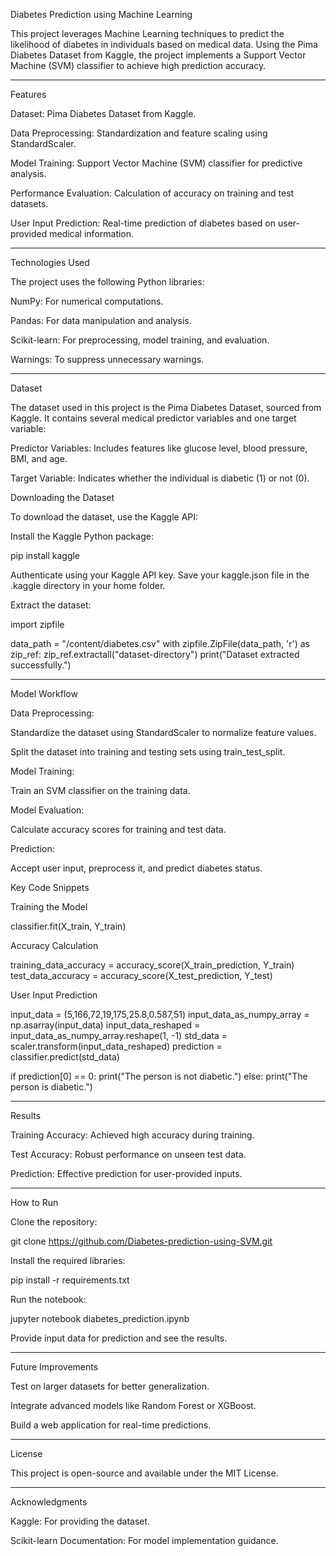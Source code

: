 Diabetes Prediction using Machine Learning

This project leverages Machine Learning techniques to predict the likelihood of diabetes in individuals based on medical data. Using the Pima Diabetes Dataset from Kaggle, the project implements a Support Vector Machine (SVM) classifier to achieve high prediction accuracy.

--------------------------------------------------------------------------------------------------------------------------------------------------------------------------------

Features

Dataset: Pima Diabetes Dataset from Kaggle.

Data Preprocessing: Standardization and feature scaling using StandardScaler.

Model Training: Support Vector Machine (SVM) classifier for predictive analysis.

Performance Evaluation: Calculation of accuracy on training and test datasets.

User Input Prediction: Real-time prediction of diabetes based on user-provided medical information.

--------------------------------------------------------------------------------------------------------------------------------------------------------------------------------

Technologies Used

The project uses the following Python libraries:

NumPy: For numerical computations.

Pandas: For data manipulation and analysis.

Scikit-learn: For preprocessing, model training, and evaluation.

Warnings: To suppress unnecessary warnings.

--------------------------------------------------------------------------------------------------------------------------------------------------------------------------------

Dataset

The dataset used in this project is the Pima Diabetes Dataset, sourced from Kaggle. It contains several medical predictor variables and one target variable:

Predictor Variables: Includes features like glucose level, blood pressure, BMI, and age.

Target Variable: Indicates whether the individual is diabetic (1) or not (0).

Downloading the Dataset

To download the dataset, use the Kaggle API:

Install the Kaggle Python package:

pip install kaggle

Authenticate using your Kaggle API key. Save your kaggle.json file in the .kaggle directory in your home folder.

Extract the dataset:

import zipfile

data_path = "/content/diabetes.csv"
with zipfile.ZipFile(data_path, 'r') as zip_ref:
    zip_ref.extractall("dataset-directory")
    print("Dataset extracted successfully.")

--------------------------------------------------------------------------------------------------------------------------------------------------------------------------------

Model Workflow

Data Preprocessing:

Standardize the dataset using StandardScaler to normalize feature values.

Split the dataset into training and testing sets using train_test_split.

Model Training:

Train an SVM classifier on the training data.

Model Evaluation:

Calculate accuracy scores for training and test data.

Prediction:

Accept user input, preprocess it, and predict diabetes status.

Key Code Snippets

Training the Model

classifier.fit(X_train, Y_train)

Accuracy Calculation

training_data_accuracy = accuracy_score(X_train_prediction, Y_train)
test_data_accuracy = accuracy_score(X_test_prediction, Y_test)

User Input Prediction

input_data = (5,166,72,19,175,25.8,0.587,51)
input_data_as_numpy_array = np.asarray(input_data)
input_data_reshaped = input_data_as_numpy_array.reshape(1, -1)
std_data = scaler.transform(input_data_reshaped)
prediction = classifier.predict(std_data)

if prediction[0] == 0:
    print("The person is not diabetic.")
else:
    print("The person is diabetic.")

--------------------------------------------------------------------------------------------------------------------------------------------------------------------------------

Results

Training Accuracy: Achieved high accuracy during training.

Test Accuracy: Robust performance on unseen test data.

Prediction: Effective prediction for user-provided inputs.

--------------------------------------------------------------------------------------------------------------------------------------------------------------------------------

How to Run

Clone the repository:

git clone https://github.com/Diabetes-prediction-using-SVM.git

Install the required libraries:

pip install -r requirements.txt

Run the notebook:

jupyter notebook diabetes_prediction.ipynb

Provide input data for prediction and see the results.

--------------------------------------------------------------------------------------------------------------------------------------------------------------------------------

Future Improvements

Test on larger datasets for better generalization.

Integrate advanced models like Random Forest or XGBoost.

Build a web application for real-time predictions.

--------------------------------------------------------------------------------------------------------------------------------------------------------------------------------

License

This project is open-source and available under the MIT License.

--------------------------------------------------------------------------------------------------------------------------------------------------------------------------------

Acknowledgments

Kaggle: For providing the dataset.

Scikit-learn Documentation: For model implementation guidance.
